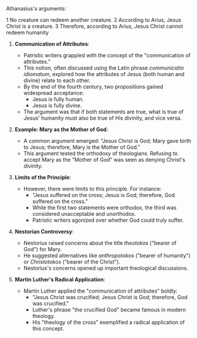 Athanasius's arguments: 

1 No creature can redeem another creature.
2 According to Arius, Jesus Christ is a creature.
3 Therefore, according to Arius, Jesus Christ cannot redeem humanity

1. **Communication of Attributes**:
   - Patristic writers grappled with the concept of the "communication of attributes."
   - This notion, often discussed using the Latin phrase *communicatio idiomatum*, explored how the attributes of Jesus (both human and divine) relate to each other.
   - By the end of the fourth century, two propositions gained widespread acceptance:
     - Jesus is fully human.
     - Jesus is fully divine.
   - The argument was that if both statements are true, what is true of Jesus' humanity must also be true of His divinity, and vice versa.

2. **Example: Mary as the Mother of God**:
   - A common argument emerged: "Jesus Christ is God; Mary gave birth to Jesus; therefore, Mary is the Mother of God."
   - This argument tested the orthodoxy of theologians. Refusing to accept Mary as the "Mother of God" was seen as denying Christ's divinity.

3. **Limits of the Principle**:
   - However, there were limits to this principle. For instance:
     - "Jesus suffered on the cross; Jesus is God; therefore, God suffered on the cross."
     - While the first two statements were orthodox, the third was considered unacceptable and unorthodox.
     - Patristic writers agonized over whether God could truly suffer.

4. **Nestorian Controversy**:
   - Nestorius raised concerns about the title *theotokos* ("bearer of God") for Mary.
   - He suggested alternatives like *anthropotokos* ("bearer of humanity") or *Christotokos* ("bearer of the Christ").
   - Nestorius's concerns opened up important theological discussions.

5. **Martin Luther's Radical Application**:
   - Martin Luther applied the "communication of attributes" boldly:
     - "Jesus Christ was crucified; Jesus Christ is God; therefore, God was crucified."
     - Luther's phrase "the crucified God" became famous in modern theology.
     - His "theology of the cross" exemplified a radical application of this concept.

